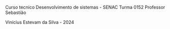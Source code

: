 Curso tecnico Desenvolvimento de sistemas - SENAC
Turma 0152
Professor Sebastião

Vinícius Estevam da Silva - 2024